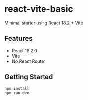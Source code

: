 # react-vite-basic

Minimal starter using React 18.2 + Vite

## Features

-   React 18.2.0
-   Vite
-   No React Router

## Getting Started

```bash
npm install
npm run dev
```
